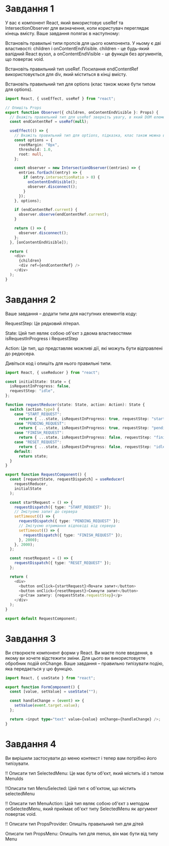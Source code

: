 # Завдання 1

У вас є компонент React, який використовує useRef та IntersectionObserver для визначення, коли користувач переглядає кінець вмісту. Ваше завдання полягає в наступному:

Встановіть правильні типи пропсів для цього компонента. У ньому є дві властивості: children і onContentEndVisible. children - це будь-який валідний React вузол, а onContentEndVisible - це функція без аргументів, що повертає void.

Встановіть правильний тип useRef. Посилання endContentRef використовується для div, який міститься в кінці вмісту.

Встановіть правильний тип для options (клас також може бути типом для options).

```ts
import React, { useEffect, useRef } from "react";

// Опишіть Props
export function Observer({ children, onContentEndVisible }: Props) {
  // Вкажіть правильний тип для useRef зверніть увагу, в який DOM елемент ми його передаємо
  const endContentRef = useRef(null);

  useEffect(() => {
    // Вкажіть правильний тип для options, підказка, клас також можна вказувати як тип
    const options = {
      rootMargin: "0px",
      threshold: 1.0,
      root: null,
    };

    const observer = new IntersectionObserver((entries) => {
      entries.forEach((entry) => {
        if (entry.intersectionRatio > 0) {
          onContentEndVisible();
          observer.disconnect();
        }
      });
    }, options);

    if (endContentRef.current) {
      observer.observe(endContentRef.current);
    }

    return () => {
      observer.disconnect();
    };
  }, [onContentEndVisible]);

  return (
    <div>
      {children}
      <div ref={endContentRef} />
    </div>
  );
}
```

# Завдання 2

Ваше завдання – додати типи для наступних елементів коду:

RequestStep: Це рядковий літерал.

State: Цей тип являє собою об'єкт з двома властивостями isRequestInProgress і RequestStep

Action: Це тип, що представляє можливі дії, які можуть бути відправлені до редюсера.

Дивіться код і опишіть для нього правильні типи.

```ts
import React, { useReducer } from "react";

const initialState: State = {
  isRequestInProgress: false,
  requestStep: "idle",
};

function requestReducer(state: State, action: Action): State {
  switch (action.type) {
    case "START_REQUEST":
      return { ...state, isRequestInProgress: true, requestStep: "start" };
    case "PENDING_REQUEST":
      return { ...state, isRequestInProgress: true, requestStep: "pending" };
    case "FINISH_REQUEST":
      return { ...state, isRequestInProgress: false, requestStep: "finished" };
    case "RESET_REQUEST":
      return { ...state, isRequestInProgress: false, requestStep: "idle" };
    default:
      return state;
  }
}

export function RequestComponent() {
  const [requestState, requestDispatch] = useReducer(
    requestReducer,
    initialState
  );

  const startRequest = () => {
    requestDispatch({ type: "START_REQUEST" });
    // Імітуємо запит до сервера
    setTimeout(() => {
      requestDispatch({ type: "PENDING_REQUEST" });
      // Імітуємо отримання відповіді від сервера
      setTimeout(() => {
        requestDispatch({ type: "FINISH_REQUEST" });
      }, 2000);
    }, 2000);
  };

  const resetRequest = () => {
    requestDispatch({ type: "RESET_REQUEST" });
  };

  return (
    <div>
      <button onClick={startRequest}>Почати запит</button>
      <button onClick={resetRequest}>Скинути запит</button>
      <p>Стан запиту: {requestState.requestStep}</p>
    </div>
  );
}

export default RequestComponent;
```

# Завдання 3

Ви створюєте компонент форми у React. Ви маєте поле введення, в якому ви хочете відстежити зміни. Для цього ви використовуєте обробник подій onChange. Ваше завдання – правильно типізувати подію, яка передається у цю функцію.

```ts
import React, { useState } from "react";

export function FormComponent() {
  const [value, setValue] = useState("");

  const handleChange = (event) => {
    setValue(event.target.value);
  };

  return <input type="text" value={value} onChange={handleChange} />;
}
```

# Завдання 4

Ви вирішили застосувати до меню контекст і тепер вам потрібно його типізувати.

!! Описати тип SelectedMenu: Це має бути об'єкт, який містить id з типом MenuIds

!!Описати тип MenuSelected: Цей тип є об'єктом, що містить selectedMenu

!! Описати тип MenuAction: Цей тип являє собою об'єкт з методом onSelectedMenu, який приймає об'єкт типу SelectedMenu як аргумент повертає void.

!! Описати тип PropsProvider: Опишіть правильний тип для дітей

Описати тип PropsMenu: Опишіть тип для menus, він має бути від типу Menu

